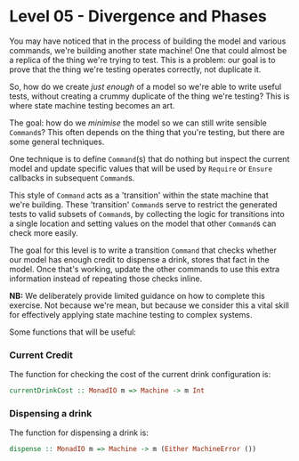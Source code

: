 # Level 05 - Divergence and Phases

You may have noticed that in the process of building the model and various
commands, we're building another state machine! One that could almost be a
replica of the thing we're trying to test. This is a problem: our goal is to
prove that the thing we're testing operates correctly, not duplicate it.

So, how do we create _just enough_ of a model so we're able to write useful
tests, without creating a crummy duplicate of the thing we're testing? This is
where state machine testing becomes an art.

The goal: how do we _minimise_ the model so we can still write sensible
`Command`s? This often depends on the thing that you're testing, but there are
some general techniques.

One technique is to define `Command`(s) that do nothing but inspect the
current model and update specific values that will be used by `Require` or
`Ensure` callbacks in subsequent `Command`s.

This style of `Command` acts as a 'transition' within the state
machine that we're building. These 'transition' `Command`s serve to
restrict the generated tests to valid subsets of `Command`s, by
collecting the logic for transitions into a single location and
setting values on the model that other `Command`s can check more
easily.

The goal for this level is to write a transition `Command` that checks
whether our model has enough credit to dispense a drink, stores that
fact in the model. Once that's working, update the other commands to
use this extra information instead of repeating those checks inline.

**NB:** We deliberately provide limited guidance on how to complete
this exercise. Not because we're mean, but because we consider this a
vital skill for effectively applying state machine testing to complex
systems.

Some functions that will be useful:

### Current Credit

The function for checking the cost of the current drink configuration is:

```haskell
currentDrinkCost :: MonadIO m => Machine -> m Int
```

### Dispensing a drink

The function for dispensing a drink is:

```haskell
dispense :: MonadIO m => Machine -> m (Either MachineError ())
```
